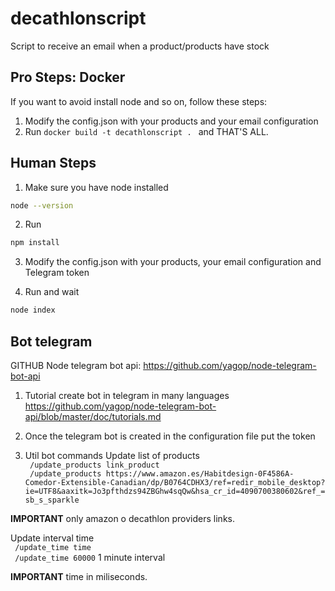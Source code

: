 # decathlonscript
Script to receive an email when a product/products have stock

## Pro Steps: Docker
If you want to avoid install node and so on, follow these steps:
1) Modify the config.json with your products and your email configuration
2) Run ```docker build -t decathlonscript . ``` and THAT'S ALL.

## Human Steps
1) Make sure you have node installed
```bash
node --version
```
2) Run
```bash
npm install
```
3) Modify the config.json with your products, your email configuration and Telegram token

4) Run and wait
```bash
node index
```
## Bot telegram
GITHUB Node telegram bot api: https://github.com/yagop/node-telegram-bot-api

1) Tutorial create bot in telegram in many languages
https://github.com/yagop/node-telegram-bot-api/blob/master/doc/tutorials.md

2) Once the telegram bot is created in the configuration file put the token

3) Util bot commands
Update list of products <br>
``` /update_products link_product``` <br> 
``` /update_products https://www.amazon.es/Habitdesign-0F4586A-Comedor-Extensible-Canadian/dp/B0764CDHX3/ref=redir_mobile_desktop?ie=UTF8&aaxitk=Jo3pfthdzs94ZBGhw4sqQw&hsa_cr_id=4090700380602&ref_=sb_s_sparkle``` 

<b>IMPORTANT</b> only amazon o decathlon providers links.

Update interval time <br>
``` /update_time time```<br>
``` /update_time 60000``` 1 minute interval

<b>IMPORTANT</b> time in miliseconds.

